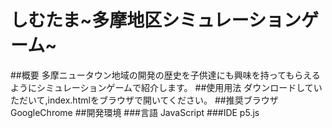 # しむたま~多摩地区シミュレーションゲーム~
##概要
多摩ニュータウン地域の開発の歴史を子供達にも興味を持ってもらえるようにシミュレーションゲームで紹介します。
##使用用法
ダウンロードしていただいて,index.htmlをブラウザで開いてください。
##推奨ブラウザ
GoogleChrome
##開発環境
###言語
JavaScript
###IDE
p5.js
